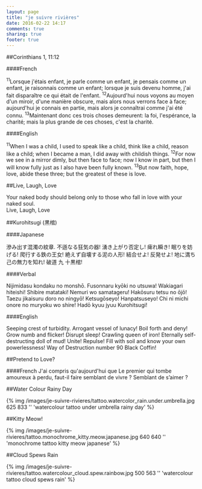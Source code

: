 ```yaml
---
layout: page
title: "je suivre rivières"
date: 2016-02-22 14:17
comments: true
sharing: true
footer: true
---
```

##Corinthians 1, 11:12

####French

<sup>11</sup>Lorsque j'étais enfant, je parle comme un enfant, je pensais comme un enfant, je raisonnais comme un enfant; lorsque je suis devenu homme, j'ai fait disparaître ce qui était de l'enfant. <sup>12</sup>Aujourd'hui nous voyons au moyen d'un miroir, d'une manière obscure, mais alors nous verrons face à face; aujourd'hui je connais en partie, mais alors je connaîtrai comme j'ai été connu. <sup>13</sup>Maintenant donc ces trois choses demeurent: la foi, l'espérance, la charité; mais la plus grande de ces choses, c'est la charité.

####English

<sup>11</sup>When I was a child, I used to speak like a child, think like a child, reason like a child; when I became a man, I did away with childish things. <sup>12</sup>For now we see in a mirror dimly, but then face to face; now I know in part, but then I will know fully just as I also have been fully known. <sup>13</sup>But now faith, hope, love, abide these three; but the greatest of these is love.

##Live, Laugh, Love

Your naked body should belong only to those who fall in love with your naked soul.  
Live, Laugh, Love


##Kurohitsugi (黒棺)

####Japanese

滲み出す混濁の紋章. 不遜なる狂気の器! 湧き上がり否定し! 痺れ瞬き! 眠りを妨げる! 爬行する鉄の王女! 絶えず自壊する泥の人形! 結合せよ! 反発せよ! 地に満ち己の無力を知れ! 破道 九 十黒棺!

####Verbal

Nijimidasu kondaku no monshō. Fusonnaru kyōki no utsuwa! Wakiagari hiteishi! Shibire matataki! Nemuri wo samatageru! Hakōsuru tetsu no ōjō! Taezu jikaisuru doro no ningyō! Ketsugōseyo! Hanpatsuseyo! Chi ni michi onore no muryoku wo shire! Hadō kyuu jyuu Kurohitsugi!

####English

Seeping crest of turbidity. Arrogant vessel of lunacy! Boil forth and deny! Grow numb and flicker! Disrupt sleep! Crawling queen of iron! Eternally self-destructing doll of mud! Unite! Repulse! Fill with soil and know your own powerlessness! Way of Destruction number 90 Black Coffin!

##Pretend to Love?

####French
J'ai compris qu'aujourd'hui que Le premier qui tombe amoureux à perdu, faut-il faire semblant de vivre ? Semblant de s’aimer ?

##Water Colour Rainy Day

{% img /images/je-suivre-rivieres/tattoo.watercolor_rain.under.umbrella.jpg 625 833 '' 'watercolour tattoo under umbrella rainy day' %}

##Kitty Meow!

{% img /images/je-suivre-rivieres/tattoo.monochrome_kitty.meow.japanese.jpg 640 640 '' 'monochrome tattoo kitty meow japanese' %}

##Cloud Spews Rain

{% img /images/je-suivre-rivieres/tattoo.watercolour_cloud.spew.rainbow.jpg 500 563 '' 'watercolour tattoo cloud spews rain' %}


